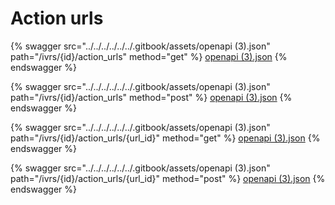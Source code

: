 # Action urls

{% swagger src="../../../../../../.gitbook/assets/openapi (3).json" path="/ivrs/{id}/action_urls" method="get" %}
[openapi (3).json](<../../../../../../.gitbook/assets/openapi (3).json>)
{% endswagger %}

{% swagger src="../../../../../../.gitbook/assets/openapi (3).json" path="/ivrs/{id}/action_urls" method="post" %}
[openapi (3).json](<../../../../../../.gitbook/assets/openapi (3).json>)
{% endswagger %}

{% swagger src="../../../../../../.gitbook/assets/openapi (3).json" path="/ivrs/{id}/action_urls/{url_id}" method="get" %}
[openapi (3).json](<../../../../../../.gitbook/assets/openapi (3).json>)
{% endswagger %}

{% swagger src="../../../../../../.gitbook/assets/openapi (3).json" path="/ivrs/{id}/action_urls/{url_id}" method="post" %}
[openapi (3).json](<../../../../../../.gitbook/assets/openapi (3).json>)
{% endswagger %}
